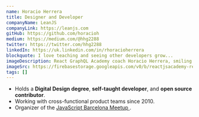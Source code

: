 ```yaml
---
name: Horacio Herrera
title: Designer and Developer
companyName: LeanJS
companyLink: https://leanjs.com
gitHub: https://github.com/horacioh
medium: https://medium.com/@hhg2288
twitter: https://twitter.com/hhg2288
linkedIn: https://uk.linkedin.com/in/rhoracioherrera
blockquote: I love teaching and seeing other developers grow...
imageDescription: React GraphQL Academy coach Horacio Herrera, smiling with sunglasses on.
imageSrc: https://firebasestorage.googleapis.com/v0/b/reactjsacademy-react.appspot.com/o/team%2Fhoracio.jpg?alt=media
tags: []
---
```


<ul>
    <li>
    Holds a <strong>Digital Design degree</strong>,
    <strong>self-taught developer</strong>, and
    <strong>open source contributor</strong>.
    </li>
    <li>
    Working with cross-functional product teams since 2010.
    </li>
    <li>
    Organizer of the
    <a href="https://www.meetup.com/JavaScript-Barcelona/">
        JavaScript Barcelona Meetup
    </a>
    .
    </li>
</ul>
